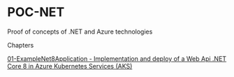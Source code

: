 # POC-NET
Proof of concepts of .NET and Azure technologies

Chapters

[01-ExampleNet8Application - Implementation and deploy of a Web Api .NET Core 8 in Azure Kubernetes Services (AKS)](../POC-NET/01-ExampleNet8Application/Explanation.md)